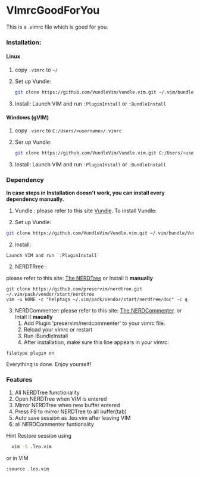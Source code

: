 # VImrcGoodForYou
This is a .vimrc file which is good for you.

### Installation:

#### Linux

1. copy `.vimrc` to `~/`

2. Set up Vundle:
    ```bash
    git clone https://github.com/VundleVim/Vundle.vim.git ~/.vim/bundle/Vundle.vim	
    ```
    
3. Install:
    Launch VIM and run `:PluginInstall` or `:BundleInstall`

#### Windows (gVIM)

1.  copy `.vimrc` to `C:/Users/<username>/.vimrc`

2. Ser up Vundle:

   ```bash
   git clone https://github.com/VundleVim/Vundle.vim.git C:/Users/<username>/.vim/bundle/Vundle.vim
   ```
3. Install:
      Launch VIM and run `:PluginInstall` or `:BundleInstall`

### Dependency

**In case steps in Installation doesn't work, you can install every dependency manually.**

1. Vundle : 
    please refer to this site [Vundle](https://github.com/VundleVim/Vundle.vim).
    To install Vundle:

  1. Set up Vundle:
  ```bash
  git clone https://github.com/VundleVim/Vundle.vim.git ~/.vim/bundle/Vundle.vim	
  ```
  2. Install:

    Launch VIM and run `:PluginInstall` 

2. NERDTRree :

please refer to this site: [The NERDTree](https://github.com/preservim/nerdtree)
or Install it **manually**
```bash=1
git clone https://github.com/preservim/nerdtree.git ~/.vim/pack/vendor/start/nerdtree
vim -u NONE -c "helptags ~/.vim/pack/vendor/start/nerdtree/doc" -c q
```
3. NERDCommenter:
	please refer to this site: [The NERDCommenter](https://github.com/preservim/nerdcommenter).
	or Intall it **maually**
	1. Add Plugin 'preservim/nerdcommenter' to your vimrc file.
	2. Reload your vimrc or restart
	3. Run :BundleInstall
	4. After installation, make sure this line appears in your vimrc:
```vimrc
filetype plugin on
```


Everything is done. Enjoy yourself!

### Features
1. All NERDTree functionality
2. Open NERDTree when VIM is entered
3. Mirror NERDTree when new buffer entered
4. Press F9 to mirror NERDTree to all buffer(tab)
5. Auto save session as .leo.vim after leaving VIM
6. all NERDCommenter funtionality

Hint
  Restore session using 
```bash
  vim -S .leo.vim
```

or in VIM

```vimrc
:source .leo.vim
```

